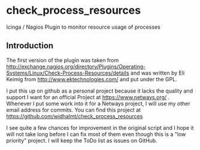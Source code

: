 check_process_resources
=======================

Icinga / Nagios Plugin to monitor resource usage of processes

Introduction
------------

The first version of the plugin was taken from http://exchange.nagios.org/directory/Plugins/Operating-Systems/Linux/Check-Process-Resources/details and was written by Eli Keimig from http://www.ektechnologies.com/ and put under the GPL.

I put this up on github as a personal project because it lacks the quality and support I want for an official Project at https://www.netways.org/ . Whenever I put some work into it for a Netways project, I will use my other email address for commits. You can find this project at https://github.com/widhalmt/check_process_resources

I see quite a few chances for improvement in the original script and I hope it will not take long before I can fix most of them even though this is a "low priority" project. I will keep the ToDo list as issues on GitHub.

